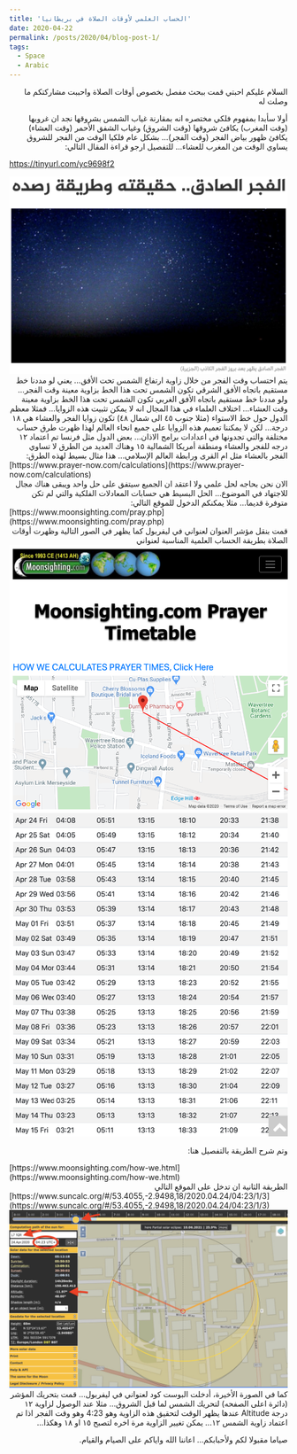 ```yaml
---
title: 'الحساب العلمي لأوقات الصلاة في بريطانيا'
date: 2020-04-22
permalink: /posts/2020/04/blog-post-1/
tags:
  - Space
  - Arabic
---
```

<div dir="rtl">
السلام عليكم احبتي
قمت ببحث مفصل بخصوص أوقات الصلاة واحببت مشاركتكم ما وصلت له


أولا سأبدا بمفهوم فلكي مختصره انه بمقارنة غياب الشمس بشروقها نجد ان غروبها (وقت المغرب) يكافئ شروقها (وقت الشروق) وغياب الشفق الأحمر (وقت العشاء) يكافئ ظهور بياض الفجر (وقت الفجر)... بشكل عام فلكيا الوقت من الفجر للشروق يساوي الوقت من المغرب للعشاء... للتفصيل ارجو قراءة المقال التالي:

</div>

<https://tinyurl.com/yc9698f2>

<img src='/images/Aljazeera.png'>


<div dir="rtl">
يتم احتساب وقت الفجر من خلال زاوية ارتفاع الشمس تحت الأفق... يعني لو مددنا خط مستقيم باتجاه الأفق الشرقي تكون الشمس تحت هذا الخط بزاوية معينة وقت الفجر... ولو مددنا خط مستقيم باتجاه الأفق الغربي تكون الشمس تحت هذا الخط بزاوية معينة وقت العشاء... اختلاف العلماء في هذا المجال انه لا يمكن تثبيت هذه الزوايا... فمثلا معظم الدول حول خط الاستواء (مثلا جنوب ٤٥ الى شمال ٤٨) تكون زوايا الفجر والعشاء هي ١٨ درجة... لكن لا يمكننا تعميم هذه الزوايا على جميع انحاء العالم لهذا ظهرت طرق حساب مختلفة والتي تجدونها في اعدادات برامج الاذان... بعض الدول مثل فرنسا تم اعتماد ١٢ درجه للفجر والعشاء ومنطقة أمريكا الشمالية ١٥ وهناك العديد من الطرق لا تساوي الفجر بالعشاء مثل ام القرى ورابطة العالم الإسلامي... هذا مثال بسيط لهذه الطرق:

</div>
[https://www.prayer-now.com/calculations](https://www.prayer-now.com/calculations)

<div dir="rtl">
الان نحن بحاجه لحل علمي ولا اعتقد ان الجميع سيتفق على حل واحد ويبقى هناك مجال للاجتهاد في الموضوع... الحل البسيط هي حسابات المعادلات الفلكية والتي لم تكن متوفرة قديما... مثلا يمكنكم الدخول للموقع التالي:
</div>
[https://www.moonsighting.com/pray.php](https://www.moonsighting.com/pray.php)
<div dir="rtl">
قمت بنقل مؤشر العنوان لعنواني في ليفربول كما يظهر في الصور التالية وظهرت أوقات الصلاة بطريقة الحساب العلمية المناسبة لعنواني 

<img src='/images/moonsighting.png'>

<img src='/images/moonsighting2.png'>


وتم شرح الطريقة بالتفصيل هنا:
</div>
[https://www.moonsighting.com/how-we.html](https://www.moonsighting.com/how-we.html)
<div dir="rtl">
الطريقة الثانية ان تدخل على الموقع التالي
</div>
[https://www.suncalc.org/#/53.4055,-2.9498,18/2020.04.24/04:23/1/3](https://www.suncalc.org/#/53.4055,-2.9498,18/2020.04.24/04:23/1/3)

<img src='/images/suncalc.png'>
<div dir="rtl">
كما في الصورة الأخيرة، أدخلت البوست كود لعنواني في ليفربول... قمت بتحريك المؤشر (دائرة اعلى الصفحه)  لتحريك الشمس لما قبل الشروق... مثلا عند الوصول لزاوية ١٢ درجة Altitude عندها يظهر الوقت لتحقيق هذه الزاوية وهو 4:23 وهو وقت الفجر اذا تم اعتماد زاوية الشمس ١٢... يمكن تغيير الزاوية مرة اخره لتصبح ١٥ او ١٨ وهكذا...

صياما مقبولا لكم ولأحبابكم... اعاننا الله واياكم على الصيام والقيام.
</div>


